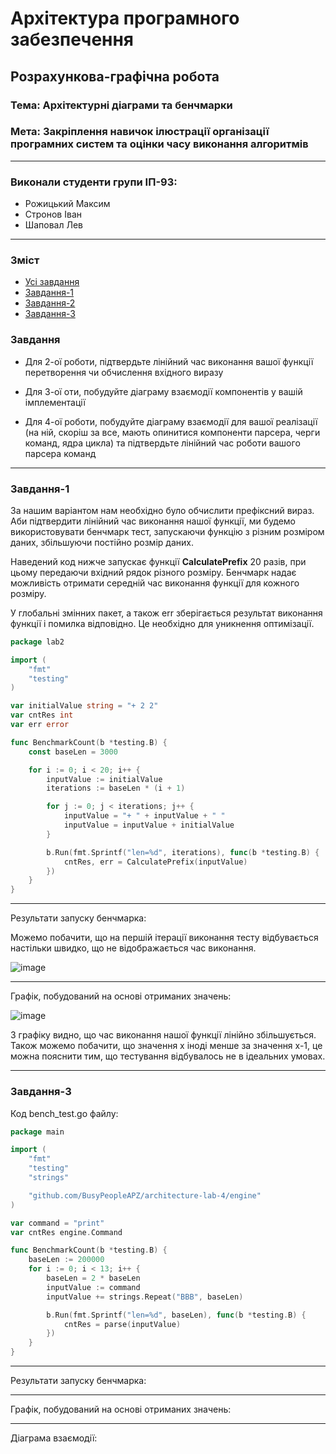 # Архітектура програмного забезпечення

## Розрахункова-графічна робота

### **Тема**: Архітектурні діаграми та бенчмарки

### **Мета**: Закріплення навичок ілюстрації організації програмних систем та оцінки часу виконання алгоритмів

---

### Виконали студенти групи ІП-93:
- Рожицький Максим
- Стронов Іван
- Шаповал Лев

---

### Зміст

- [Усі завдання](#Завдання)
- [Завдання-1](#Завдання-1)
- [Завдання-2](#Завдання-2)
- [Завдання-3](#Завдання-3)

### Завдання

- Для 2-ої роботи, підтвердьте лінійний час виконання вашої функції перетворення чи обчислення вхідного виразу

- Для 3-ої оти, побудуйте діаграму взаємодії компонентів у вашій імплементації

- Для 4-ої роботи, побудуйте діаграму взаємодії для вашої реалізації (на ній, скоріш за все, мають опинитися компоненти парсера, черги команд, ядра цикла) та підтвердьте лінійний час роботи вашого парсера команд

---

### Завдання-1

За нашим варіантом нам необхідно було обчислити префіксний вираз. Аби підтвердити лінійний час виконання нашої функції, ми будемо використовувати бенчмарк тест, запускаючи функцію з різним розміром даних, збільшуючи постійно розмір даних.

Наведений код нижче запускає функції **CalculatePrefix** 20 разів, при цьому передаючи вхідний рядок різного розміру. Бенчмарк надає можливість отримати середній час виконання функції для кожного розміру.

У глобальні змінних пакет, а також err зберігається результат виконання функції і помилка відповідно. Це необхідно для уникнення оптимізації.

```go
package lab2

import (
	"fmt"
	"testing"
)

var initialValue string = "+ 2 2"
var cntRes int
var err error

func BenchmarkCount(b *testing.B) {
	const baseLen = 3000

	for i := 0; i < 20; i++ {
		inputValue := initialValue
		iterations := baseLen * (i + 1)

		for j := 0; j < iterations; j++ {
			inputValue = "+ " + inputValue + " "
			inputValue = inputValue + initialValue
		}

		b.Run(fmt.Sprintf("len=%d", iterations), func(b *testing.B) {
			cntRes, err = CalculatePrefix(inputValue)
		})
	}
}
```

---

Результати запуску бенчмарка:

Можемо побачити, що на першій ітерації виконання тесту відбувається настільки швидко, що не відображається час виконання.

![image](https://user-images.githubusercontent.com/55399296/147410723-ca51529a-d3a4-405f-a731-7165ff51f119.png)

---

Графік, побудований на основі отриманих значень:

![image](https://user-images.githubusercontent.com/55399296/147410853-b4ea7fb5-8138-47e6-938e-9a20c576749e.png)

З графіку видно, що час виконання нашої функції лінійно збільшується. Також можемо побачити, що значення x іноді менше за значення х-1, це можна пояснити тим, що тестування відбувалось не в ідеальних умовах.

---
### Завдання-3

Код bench_test.go файлу:

```go
package main

import (
	"fmt"
	"testing"
	"strings"

	"github.com/BusyPeopleAPZ/architecture-lab-4/engine"
)

var command = "print"
var cntRes engine.Command

func BenchmarkCount(b *testing.B) {
	baseLen := 200000
	for i := 0; i < 13; i++ {
		baseLen = 2 * baseLen
		inputValue := command
		inputValue += strings.Repeat("BBB", baseLen)

		b.Run(fmt.Sprintf("len=%d", baseLen), func(b *testing.B) {
			cntRes = parse(inputValue)
		})
	}
}
```

---

Результати запуску бенчмарка:



---

Графік, побудований на основі отриманих значень:



---

Діаграма взаємодії:


